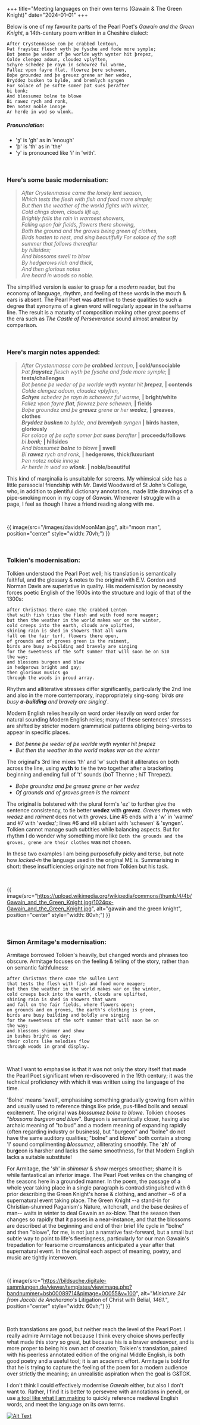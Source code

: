 +++
title="Meeting languages on their own terms (Gawain & The Green Knight)"
date="2024-01-01"
+++

Below is one of my favourite parts of the Pearl Poet's *Gawain and the Green Knight*, a 14th-century poem written in a Cheshire dialect:   
  
```
After Crystenmasse com þe crabbed lentoun,
Þat fraystez flesch wyth þe fysche and fode more symple;
Bot þenne þe weder of þe worlde wyth wynter hit þrepez,
Colde clengez adoun, cloudez vplyften,
Schyre schedez þe rayn in schowrez ful warme,
Fallez vpon fayre flat, flowrez þere schewen,
Boþe groundez and þe greuez grene ar her wedez,
Bryddez busken to bylde, and bremlych syngen
For solace of þe softe somer þat sues þerafter
bi bonk;
And blossumez bolne to blowe
Bi rawez rych and ronk,
Þen notez noble innoȝe
Ar herde in wod so wlonk.  
```

##### Pronunciation:
- 'ȝ' is 'gh' as in 'enough'
- 'þ' is 'th' as in 'the'
- 'y' is pronounced like 'i' in 'with'.  

<!--  
##### Some notes here:
- __fraystez__ or 'fraist' is a test of strength or resolve, often in a form of physical attack. 
- __busken__ is like 'hasten' or 'busy oneself'.
- __bolne__ means 'swell' in much the same slightly medical manner we might now mean.
- __wlonk__ means "noble" in the sense of class or quality of behaviour, sometimes used to refer to the quality of a season or natural feature or location. 
  - The 15th century *Awntyrs off Arthure* contains the line "*To þe wode are thay wente, the wlonkeste in wedys, Bothe the kynge and the qwene.*" -- "the king and queen went to the woods in their finest clothes". Note 'wedez' (clothing) appears above also.    -->

<br>

### Here's some basic modernisation:

>*After Crystenmasse came the lonely lent season,     
Which tests the flesh with fish and food more simple;        
But then the weather of the world fights with winter,  
Cold clings down, clouds lift up,      
Brightly falls the rain in warmest showers,  
Falling upon fair fields, flowers there showing,  
Both the ground and the groves being green of clothes,  
Birds hasten to nest, and sing beautifully
For solace of the soft summer that follows thereafter  
by hillsides;  
And blossoms swell to blow  
By hedgerows rich and thick,  
And then glorious notes  
Are heard in woods so noble.*
  

The simplified version is easier to grasp for a _modern_ reader, but the economy of language, rhythm, and feeling of these words in the mouth & ears is absent. The Pearl Poet was attentive to these qualities to such a degree that synonyms of a given word will regularly appear in the selfsame line. The result is a maturity of composition making other great poems of the era such as *The Castle of Perseverance* sound almost amateur by comparison. 

<br>

### Here's margin notes appended:  

>*After Crystenmasse com þe __crabbed__ lentoun*, **|** **cold/unsociable**       
*Þat __fraystez__ flesch wyth þe fysche and fode more symple*; **|** **tests/challenges**      
*Bot þenne þe weder of þe worlde wyth wynter hit __þrepez__,* **|** **contends**      
*Colde clengez adoun, cloudez vplyften,*      
*__Schyre__ schedez þe rayn in schowrez ful warme,*  **|** **bright/white**    
*Fallez vpon fayre __flat__, flowrez þere schewen,*  **|** **fields**    
*Boþe groundez and þe __greuez__ grene ar her __wedez__,* **|** **greaves**, **clothes**    
*__Bryddez busken__ to bylde, and __bremlych__ syngen* **|** **birds hasten**, **gloriously**     
*For solace of þe softe somer þat __sues__ þerafter*  **|** **proceeds/follows**    
*bi __bonk__;* **|** **hillsides**    
*And blossumez __bolne__ to blowe* **|** **swell**      
*Bi __rawez__ rych and ronk,*  **|** **hedgerows**,  **thick/luxuriant**      
*Þen notez noble innoȝe*    
*Ar herde in wod so __wlonk__.* **|** **noble/beautiful**    


This kind of marginalia is unsuitable for screens. My whimsical side has a little parasocial friendship with Mr. David Woodward of St John's College, who, in addition to plentiful dictionary annotations, made little drawings of a pipe-smoking moon in my copy of _Gawain_. Whenever I struggle with a page, I feel as though I have a friend reading along with me.  

<br>

<!-- {{ image(src="images/davidsMoonMan.jpg", alt="moon man", position="center", style="height: 60vh; width: 60vh;") }} -->
{{ image(src="/images/davidsMoonMan.jpg", alt="moon man", position="center" style="width: 70vh;") }}

<br>

### Tolkien's modernisation:

Tolkien understood the Pearl Poet well; his translation is semantically faithful, and the glossary & notes to the original with E.V. Gordon and Norman Davis are superlative in quality. His modernisation by necessity forces poetic English of the 1900s into the structure and logic of that of the 1300s:

```
after Christmas there came the crabbed Lenten
that with fish tries the flesh and with food more meager;
but then the weather in the world makes war on the winter,
cold creeps into the earth, clouds are uplifted, 
shining rain is shed in showers that all warm
fall on the fair turf, flowers there open,
of grounds and of groves green is the raiment,
birds are busy a-building and bravely are singing
for the sweetness of the soft summer that will soon be on 510
the way;
and blossoms burgeon and blow
in hedgerows bright and gay;
then glorious musics go
through the woods in proud array.
```

Rhythm and alliterative stresses differ significantly, particularly the 2nd line and also in the more contemporary, inappropriately sing-song '_birds are busy_ ***a-building*** _and bravely are singing_'.  

Modern English relies heavily on word order
Heavily on word order for natural sounding Modern English relies; many of these sentences' stresses are shifted by stricter modern grammatical patterns obliging being-verbs to appear in specific places.  

- *Bot þenne þe weder of þe worlde wyth wynter hit þrepez*       
- *But then the weather in the world makes war on the winter*

The original's 3rd line mixes 'th' and 'w' such that it alliterates on both across the line, using **w**y**th** to tie the two together after a bracketing beginning and ending full of 't' sounds (boT Thenne ; hiT Threpez).  

- *Boþe groundez and þe greuez grene ar her wedez*
- *Of grounds and of groves green is the raiment*
  
The original is bolstered with the plural form's 'ez' to further give the sentence consistency, to tie better __wedez__ with __grevez__. _Greves_ rhymes with _wedez_ and _raiment_ does not with _groves_. Line #5 ends with a 'w' in 'warme' and #7 with 'wedez'; lines #6 and #8 sibilant with 'schewen' & 'syngen'. Tolkien cannot manage such subtlties while balancing aspects. But for rhythm I do wonder why something more like `Both the grounds and the groves, grene are their clothes` was not chosen.    

In these two examples I am being purposefully picky and terse, but note how *locked-in* the language used in the original ME is. Summarising in short: these insufficiencies originate not from Tolkien but his task.  

<br>

<!-- {{ image(src="https://upload.wikimedia.org/wikipedia/commons/thumb/4/4b/Gawain_and_the_Green_Knight.jpg/1024px-Gawain_and_the_Green_Knight.jpg", alt="gawain and the green knight", position="center", style="height: 90vh; width: 90vw;") }} -->
{{ image(src="https://upload.wikimedia.org/wikipedia/commons/thumb/4/4b/Gawain_and_the_Green_Knight.jpg/1024px-Gawain_and_the_Green_Knight.jpg", alt="gawain and the green knight", position="center" style="width: 80vh;") }}

<br>

### Simon Armitage's modernisation:
Armitage borrowed Tolkien's heavily, but changed words and phrases too obscure. Armitage focuses on the feeling & telling of the story, rather than on semantic faithfulness:

```
after Christmas there came the sullen Lent
that tests the flesh with fish and food more meager;
but then the weather in the world makes war on the winter, 
cold creeps back into the earth, clouds are uplifted, 
shining rain is shed in showers that warm 
and fall on the fair fields, where flowers open;
on grounds and on groves, the earth's clothing is green, 
birds are busy building and boldly are singing 
for the sweetness of the soft summer that will soon be on  
the way;
and blossoms shimmer and show 
in bushes bright as day;
their colors like melodies flow
through woods in grand display.
```

<br>

What I want to emphasise is that it was not only the story itself that made the Pearl Poet significant when re-discovered in the 19th century; it was the technical proficiency with which it was written using the language of the time.   

'Bolne' means 'swell', emphasising something gradually growing from within and usually used to reference things like pride, pus-filled boils and sexual excitement. The original was _blossumez bolne to blowe_. Tolkien chooses "_blossoms burgeon and blow_". Burgeon is semantically closer, having also archaic meaning of "to bud" and a modern meaning of expanding rapidly (often regarding industry or business), but "burgeon" and "bolne" do not have the same auditory qualities; "bolne" and blowe" both contain a strong 'l' sound complimenting ***bl***_ossumez_, alliterating smoothly. The '**zh**' of bur**g**eon is harsher and lacks the same smoothness, for that Modern English lacks a suitable substitute!  

For Armitage, the 'sh' in _shimmer_ & _show_ merges smoother; shame it is while fantastical an inferior image. The Pearl Poet writes on the changing of the seasons here in a grounded manner. In the poem, the passage of a whole year taking place in a single paragraph is contradistinguished with 6 prior describing the Green Knight's horse & clothing, and another ~6 of a supernatural event taking place. The Green Knight --a stand-in for Christian-shunned Paganism's Nature, witchcraft, and the base desires of man-- waits in winter to deal Gawain an ax-blow. That the season then changes so rapidly that it passes in a near-instance, and that the blossoms are described at the beginning and end of their brief life cycle in "bolne" and then "blowe", for me, is not just a narrative fast-forward, but a small but subtle way to point to life's fleetingness, particularly for our man Gawain's trepadation for fearsome circumstances anticipated a year after that supernatural event. In the original each aspect of meaning, poetry, and music are tightly interwoven.  
  
<br>

{{ image(src="https://bildsuche.digitale-sammlungen.de/viewer/templates/viewimage.php?bandnummer=bsb00089714&pimage=00055&v=100", alt="_Miniature 24r from Jacobi de Ancharano's_ Litigation of Christ with Belial, _1461._", position="center" style="width: 60vh;") }}

<!-- 
[![A green devil](https://bildsuche.digitale-sammlungen.de/viewer/templates/viewimage.php?bandnummer=bsb00089714&pimage=00055&v=100)](https://bildsuche.digitale-sammlungen.de/index.html)  
- _Miniature 24r from Jacobi de Ancharano's_ Litigation of Christ with Belial, _1461._ -->

<br>
  
Both translations are good, but neither reach the level of the Pearl Poet. I really admire Armitage not because I think every choice shows perfectly what made this story so great, but because his is a braver endeavour, and is more proper to being his own act of creation; Tolkien's translation, paired with his peerless annotated edition of the original Middle English, is both good poetry and a useful tool; it is an academic effort. Armitage is bold for that he is trying to capture the feeling of the poem for a modern audience over strictly the meaning; an unrealistic aspiration when the goal is G&TGK.  

I don't think I could effectively modernise _Gawain_ either, but also I don't want to. Rather, I find it is better to persevere with annotations in pencil, or use [a tool like what I am making](https://github.com/goodpals/middle-english-mouse-dictionary) to quickly reference medieval English words, and meet the language on its own terms.  


[![Alt Text](https://raw.githubusercontent.com/goodpals/middle-english-mouse-dictionary/main/img/header.png)](https://github.com/goodpals/middle-english-mouse-dictionary)


